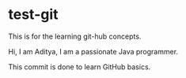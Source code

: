 # test-git
This is for the learning git-hub concepts. 

Hi, I am Aditya, I am a passionate Java programmer.

This commit is done to learn GitHub basics. 
